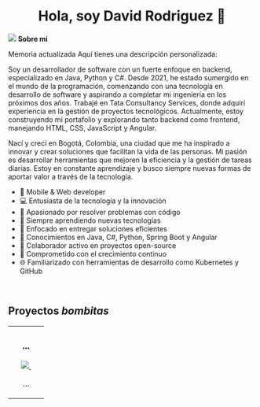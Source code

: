 <div align="center">
<h1 align="center">Hola, soy David Rodriguez 👋</h1>
</div>
<img src="https://media.licdn.com/dms/image/v2/D4E16AQHCLyYWeouz8w/profile-displaybackgroundimage-shrink_350_1400/profile-displaybackgroundimage-shrink_350_1400/0/1708130011032?e=1730332800&v=beta&t=r4T2zShmeksjxIeJt3t8Vstl9odiD0Qwjj47uEZMljg">
<b>Sobre mi</b>


Memoria actualizada
Aquí tienes una descripción personalizada:

Soy un desarrollador de software con un fuerte enfoque en backend, especializado en Java, Python y C#. Desde 2021, he estado sumergido en el mundo de la programación, comenzando con una tecnología en desarrollo de software y aspirando a completar mi ingeniería en los próximos dos años. Trabajé en Tata Consultancy Services, donde adquirí experiencia en la gestión de proyectos tecnológicos. Actualmente, estoy construyendo mi portafolio y explorando tanto backend como frontend, manejando HTML, CSS, JavaScript y Angular.

Nací y crecí en Bogotá, Colombia, una ciudad que me ha inspirado a innovar y crear soluciones que facilitan la vida de las personas. Mi pasión es desarrollar herramientas que mejoren la eficiencia y la gestión de tareas diarias. Estoy en constante aprendizaje y busco siempre nuevas formas de aportar valor a través de la tecnología.


- 📲 Mobile & Web developer
- 💻 Entusiasta de la tecnología y la innovación
- 🚀 Apasionado por resolver problemas con código
- 🌱 Siempre aprendiendo nuevas tecnologías
- 🎯 Enfocado en entregar soluciones eficientes
- 🔧 Conocimientos en Java, C#, Python, Spring Boot y Angular
- 🤝 Colaborador activo en proyectos open-source
- 🧠 Comprometido con el crecimiento continuo
- 🌐 Familiarizado con herramientas de desarrollo como Kubernetes y GitHub
<br>

## Proyectos *bombitas*
<table>
<tr>
<td width="50%">
<h3 align="center">...</h3>
<div align="center">
<a href="..."></a>
<p>
<a href=".." target="_blank">
<img src="...">
</a>
<a href="" target="_blank">
<img src="">
</a>
</p>
<p>...</p>
</div>                                                                                 
</td>

